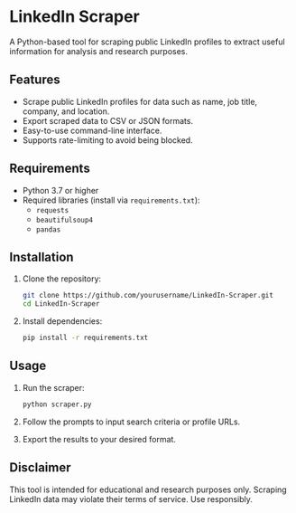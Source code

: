 # LinkedIn Scraper

A Python-based tool for scraping public LinkedIn profiles to extract useful information for analysis and research purposes.

## Features

- Scrape public LinkedIn profiles for data such as name, job title, company, and location.
- Export scraped data to CSV or JSON formats.
- Easy-to-use command-line interface.
- Supports rate-limiting to avoid being blocked.

## Requirements

- Python 3.7 or higher
- Required libraries (install via `requirements.txt`):
    - `requests`
    - `beautifulsoup4`
    - `pandas`

## Installation

1. Clone the repository:
     ```bash
     git clone https://github.com/yourusername/LinkedIn-Scraper.git
     cd LinkedIn-Scraper
     ```

2. Install dependencies:
     ```bash
     pip install -r requirements.txt
     ```

## Usage

1. Run the scraper:
     ```bash
     python scraper.py
     ```

2. Follow the prompts to input search criteria or profile URLs.

3. Export the results to your desired format.

## Disclaimer

This tool is intended for educational and research purposes only. Scraping LinkedIn data may violate their terms of service. Use responsibly.

